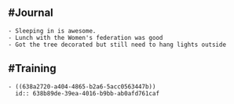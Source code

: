 ## #Journal
	- Sleeping in is awesome.
	- Lunch with the Women's federation was good
	- Got the tree decorated but still need to hang lights outside
## #Training
	- ((638a2720-a404-4865-b2a6-5acc0563447b))
	  id:: 638b89de-39ea-4016-b9bb-ab0afd761caf